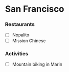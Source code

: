 # San Francisco

### Restaurants
- [ ] Nopalito
- [ ] Mission Chinese

### Activities

- [ ] Mountain biking in Marin

